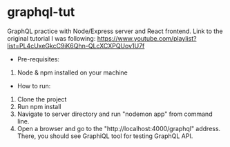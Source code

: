 # graphql-tut
GraphQL practice with Node/Express server and React frontend.
Link to the original tutorial I was following: https://www.youtube.com/playlist?list=PL4cUxeGkcC9iK6Qhn-QLcXCXPQUov1U7f

- Pre-requisites:

1. Node & npm installed on your machine

- How to run:

1. Clone the project
2. Run npm install
3. Navigate to server directory and run "nodemon app" from command line.
4. Open a browser and go to the "http://localhost:4000/graphql" address. There, you should see GraphiQL tool for testing GraphQL API.